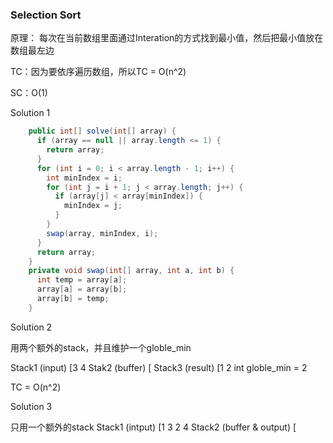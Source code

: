 ### Selection Sort

原理： 每次在当前数组里面通过Interation的方式找到最小值，然后把最小值放在数组最左边

TC：因为要依序遍历数组，所以TC = O(n^2)

SC：O(1)

Solution 1
```java
    public int[] solve(int[] array) {
      if (array == null || array.length <= 1) {
        return array;
      }
      for (int i = 0; i < array.length - 1; i++) {
        int minIndex = i;
        for (int j = i + 1; j < array.length; j++) {
          if (array[j] < array[minIndex]) {
            minIndex = j;
          }
        }
        swap(array, minIndex, i);
      }
      return array;
    }
    private void swap(int[] array, int a, int b) {
      int temp = array[a];
      array[a] = array[b];
      array[b] = temp; 
    }
```

Solution 2

用两个额外的stack，并且维护一个globle_min

Stack1 (input) [3 4
Stak2 (buffer) [
Stack3 (result) [1 2 
int globle_min = 2

TC = O(n^2)

Solution 3

只用一个额外的stack
Stack1 (intput) [1 3 2 4
Stack2 (buffer & output) [
